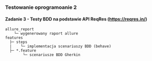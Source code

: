 ### Testowanie oprogramoanie 2 
#### Zadanie 3 - Testy BDD na podstawie API ReqRes (https://reqres.in/)

```
allure_report
    └─ wygenerowany raport allure
features 
  ├─ steps
  |    └─ implementacja scenariuszy BDD (behave)
  ├─ *.feature 
        └─ scenariusze BDD Gherkin
```